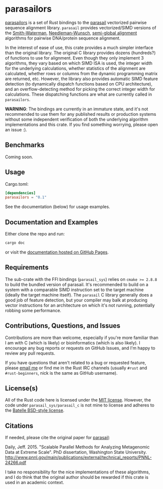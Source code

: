 # parasailors

[parasailors](https://github.com/dikaiosune/parasailors) is a set of Rust bindings to the [parasail](https://github.com/jeffdaily/parasail) vectorized pairwise sequence alignment library. `parasail` provides vectorized/SIMD versions of the [Smith-Waterman](https://en.wikipedia.org/wiki/Smith%E2%80%93Waterman_algorithm), [Needleman-Wunsch](https://en.wikipedia.org/wiki/Needleman%E2%80%93Wunsch_algorithm), [semi-global alignment](https://en.wikipedia.org/wiki/Sequence_alignment#Global_and_local_alignments) algorithms for pairwise DNA/protein sequence alignment.

In the interest of ease of use, this crate provides a much simpler interface than the original library. The original C library provides dozens (hundreds?) of functions to use for alignment. Even though they only implement 3 algorithms, they vary based on which SIMD ISA is used, the integer width for the underlying calculations, whether statistics of the alignment are calculated, whether rows or columns from the dynamic programming matrix are returned, etc. However, the library also provides automatic SIMD feature detection (to dynamically dispatch functions based on CPU architecture), and an overflow-detecting method for picking the correct integer width for calculations. These dispatching functions are what are currently called in `parasailors`.

**WARNING**: The bindings are currently in an immature state, and it's not recommended to use them for any published results or production systems without some independent verification of both the underlying algorithm implementations and this crate. If you find something worrying, please open an issue :).

## Benchmarks

Coming soon.

## Usage

Cargo.toml:

```toml
[dependencies]
parasailors = "0.1"
```

See the documentation (below) for usage examples.

## Documentation and Examples

Either clone the repo and run:

```bash
cargo doc
```

or visit the [documentation hosted on GitHub Pages](https://dikaiosune.github.io/parasailors).

## Requirements

The sub-crate with the FFI bindings (`parasail_sys`) relies on `cmake >= 2.8.8` to build the bundled version of parasail. It's recommended to build on a system with a comparable SIMD instruction set to the target machine (ideally the target machine itself). The `parasail` C library generally does a good job of feature detection, but your compiler may balk at producing vector instructions for an architecture on which it's not running, potentially robbing some performance.

## Contributions, Questions, and Issues

Contributions are more than welcome, especially if you're more familiar than I am with C (which is likely) or bioinformatics (which is also likely). I encourage any bug reports or requests on GitHub Issues, and I'm happy to review any pull requests.

If you have questions that aren't related to a bug or requested feature, please [email me](mailto:adam.n.perry@gmail.com) or find me in the Rust IRC channels (usually `#rust` and `#rust-beginners`, nick is the same as GitHub username).

## License(s)

All of the Rust code here is licensed under the [MIT license](https://opensource.org/licenses/MIT). However, the code under `parasail_sys/parasail_c` is not mine to license and adheres to the [Batelle BSD-style license](https://github.com/jeffdaily/parasail/blob/master/README.md#license-battelle-bsd-style).

## Citations

If needed, please cite the original paper for [parasail](https://github.com/jeffdaily/parasail/):

Daily, Jeff. 2015. "Scalable Parallel Methods for Analyzing Metagenomic Data at Extreme Scale". PhD dissertation, Washington State University.  http://www.pnnl.gov/main/publications/external/technical_reports/PNNL-24266.pdf

I take no responsibility for the nice implementations of these algorithms, and I do think that the original author should be rewarded if this crate is used in an academic context.
